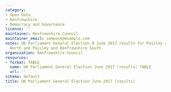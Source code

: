 ```yaml
---
category:
- Open Data
- Renfrewshire
- Democracy and Governance
license: ''
maintainer: Renfrewshire Council
maintainer_email: someone@example.com
notes: UK Parliament General Election 8 June 2017 results for Paisley and Renfrewshire
  North and Paisley and Renfrewshire South.
organization: Renfrewshire Council
resources:
- format: TABLE
  name: UK Parliament General Election June 2017 (results) TABLE
  url: ''
schema: default
title: UK Parliament General Election June 2017 (results)
---
```

